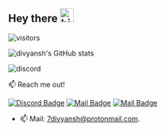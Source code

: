 ## Hey there <img src="https://user-images.githubusercontent.com/1303154/88677602-1635ba80-d120-11ea-84d8-d263ba5fc3c0.gif" width="28px" alt="hi">

![visitors](https://visitor-badge.glitch.me/badge?page_id=divyanshxd.divyanshxd)

![divyansh's GitHub stats](https://github-readme-stats.vercel.app/api?username=divyanshxd)

![discord](https://discord.c99.nl/widget/theme-3/774966001384292362.png)

 📫 Reach me out!

[![Discord Badge](https://img.shields.io:/discord/808424540177825875)](https://discord.gg/gjDymvVmR8) [![Mail Badge](https://img.shields.io/badge/-@divyanshv_-e84393?style=flat&labelColor=e84393&logo=instagram&logoColor=white)](https://instagram.com/divyanshv_) [![Mail Badge](https://img.shields.io/badge/-divyansh-c0392b?style=flat&labelColor=c0392b&logo=gmail&logoColor=white)](mailto:7divyansh@protonmail.com)

- 📫 Mail: 7divyansh@protonmail.com.

